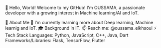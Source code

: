 👋 Hello, World!
Welcome to my GitHub! I'm OUSSAMA, a passionate developer with a growing interest in Machine learning/AI and IoT.

🌱 About Me
🔭 I’m currently learning more about Deep learning, Machine learnig and IoT.
🎓 Background in IT.
📫 Reach me: @oussama_elkhsoui
⚡ Tech Stack
Languages: Python, JavaScript, C++, Java, Dart
Frameworks/Libraries: Flask, TensorFlow, Flutter
